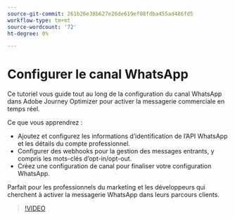 ```yaml
---
source-git-commit: 261b26e38b627e26de619ef08fdba455ad486fd5
workflow-type: tm+mt
source-wordcount: '72'
ht-degree: 0%

---
```

# Configurer le canal WhatsApp

Ce tutoriel vous guide tout au long de la configuration du canal WhatsApp dans Adobe Journey Optimizer pour activer la messagerie commerciale en temps réel.

Ce que vous apprendrez :

* Ajoutez et configurez les informations d’identification de l’API WhatsApp et les détails du compte professionnel.
* Configurer des webhooks pour la gestion des messages entrants, y compris les mots-clés d’opt-in/opt-out.
* Créez une configuration de canal pour finaliser votre configuration WhatsApp.

Parfait pour les professionnels du marketing et les développeurs qui cherchent à activer la messagerie WhatsApp dans leurs parcours clients.

>[!VIDEO](https://video.tv.adobe.com/v/3470270/?learn=on&enablevpops&captions=fre_fr)
